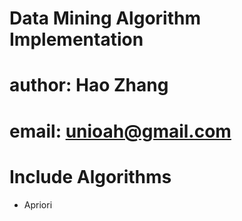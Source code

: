 # Data Mining Algorithm Implementation
# author: Hao Zhang
# email: unioah@gmail.com

# Include Algorithms
* Apriori
